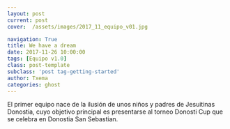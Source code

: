 ```yaml
---
layout: post
current: post
cover:  /assets/images/2017_11_equipo_v01.jpg

navigation: True
title: We have a dream
date: 2017-11-26 10:00:00
tags: [Equipo v1.0]
class: post-template
subclass: 'post tag-getting-started'
author: Txema
categories: ghost
---
```


El primer equipo nace de la ilusión de unos niños y padres de Jesuitinas Donostia, cuyo objetivo principal es presentarse al torneo Donosti Cup que se celebra en Donostia San Sebastian.
